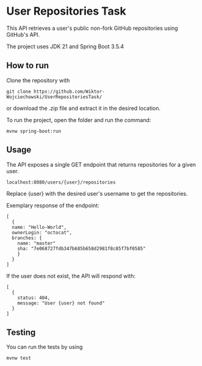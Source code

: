 # User Repositories Task
This API retrieves a user's  public non-fork GitHub repositories using GitHub's API.

The project uses JDK 21 and Spring Boot 3.5.4
## How to run

Clone the repository with
```
git clone https://github.com/Wiktor-Wojciechowski/UserRepositoriesTask/
```
or download the .zip file and extract it in the desired location.

To run the project, open the folder and run the command: 
```
mvnw spring-boot:run
```

## Usage

The API exposes a single GET endpoint that returns repositories for a given user.
```
localhost:8080/users/{user}/repositories
```

Replace {user} with the desired user's username to get the repositories.

Exemplary response of the endpoint:
```
[
  {
  name: "Hello-World",
  ownerLogin: "octocat",
  branches: {
    name: "master"
    sha: "7e068727fdb347b685b658d2981f8c85f7bf0585"
    }
  }
]
```
If the user does not exist, the API will respond with:
```
[
  {
    status: 404,
    message: "User {user} not found"
  }
]
```

## Testing
You can run the tests by using
```
mvnw test
```
